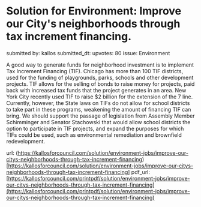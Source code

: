 # Solution for Environment: Improve our City's neighborhoods through tax increment financing. #

submitted by: kallos
submitted_dt: 
upvotes: 80
issue: Environment

A good way to generate funds for neighborhood investment is to implement Tax Increment Financing (TIF). Chicago has more than 100 TIF districts, used for the funding of playgrounds, parks, schools and other development projects. TIF allows for the selling of bonds to raise money for projects, paid back with increased tax funds that the project generates in an area. New York City recently used TIF to raise $2 billion for the extension of the 7 line. Currently, however, the State laws on TIFs do not allow for school districts to take part in these programs, weakening the amount of financing TIF can bring. We should support the passage of legislation from Assembly Member Schimminger and Senator Stachowski that would allow school districts the option to participate in TIF projects, and expand the purposes for which TIFs could be used, such as environmental remediation and brownfield redevelopment.

url: (https://kallosforcouncil.com/solution/environment-jobs/improve-our-citys-neighborhoods-through-tax-increment-financing)[https://kallosforcouncil.com/solution/environment-jobs/improve-our-citys-neighborhoods-through-tax-increment-financing]
pdf_url: [https://kallosforcouncil.com/printpdf/solution/environment-jobs/improve-our-citys-neighborhoods-through-tax-increment-financing](https://kallosforcouncil.com/printpdf/solution/environment-jobs/improve-our-citys-neighborhoods-through-tax-increment-financing)